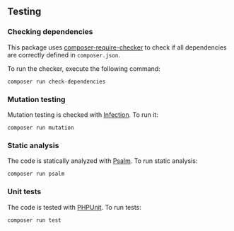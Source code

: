 ## Testing

### Checking dependencies

This package uses [composer-require-checker](https://github.com/maglnet/ComposerRequireChecker) to check if all dependencies are correctly defined in `composer.json`.

To run the checker, execute the following command:

```shell
composer run check-dependencies
```

### Mutation testing

Mutation testing is checked with [Infection](https://infection.github.io/). To run it:

```shell
composer run mutation
```

### Static analysis

The code is statically analyzed with [Psalm](https://psalm.dev/). To run static analysis:

```shell
composer run psalm
```

### Unit tests

The code is tested with [PHPUnit](https://phpunit.de/). To run tests:

```
composer run test
```
